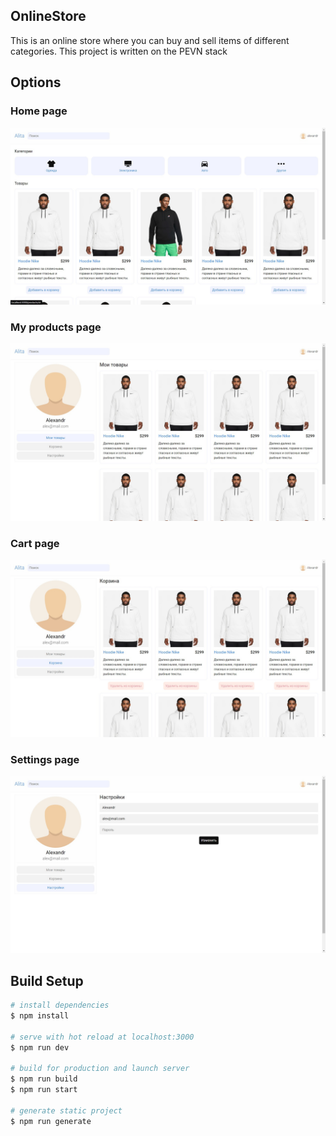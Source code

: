 ## OnlineStore

This is an online store where you can buy and sell items of different categories. This project is written on the PEVN stack

## Options

### Home page

<img src="./readmeImages/home.jpg" alt="home page" />

### My products page

<img src="./readmeImages/MyProduct.jpg" alt="my products page" />

### Cart page

<img src="./readmeImages/cart.jpg" alt="cart page" />

### Settings page

<img src="./readmeImages/settings.jpg" alt="settings page" />

## Build Setup

```bash
# install dependencies
$ npm install

# serve with hot reload at localhost:3000
$ npm run dev

# build for production and launch server
$ npm run build
$ npm run start

# generate static project
$ npm run generate
```
